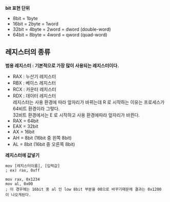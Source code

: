 **bit 표현 단위**
- 8bit = 1byte
- 16bit = 2byte = 1word
- 32bit = 4byte = 2word = dword (double-word)
- 64bit = 8byte = 4word = qword (quad-word)  

## 레지스터의 종류  
**범용 레지스터 : 기본적으로 가장 많이 사용되는 레지스터이다.**
- RAX : 누산기 레지스터
- RBX : 베이스 레지스터
- RCX : 카운터 레지스터
- RDX : 데이터 레지스터  
레지스터는 사용 환경에 따라 앞자리가 바뀌는데 R 로 시작하는 이유는 프로세스가 64비트 환경이라 그렇다.  
32비트 환경에서는 E 로 시작하고 사용 환경에따라 앞자리가 바뀐다. 
- RAX = 64bit
- EAX = 32bit
- AX = 16bit
- AH = 8bit (16bit 중 왼쪽 8bit)
- AL = 8bit (16bit 중 오른쪽 8bit)

**레지스터에 값넣기**
```Assembly
mov [레지스터이름], [입력값]
; ex) rax, 0xff
```
```Assembly
mov rax, 0x1234
mov al, 0x00
; 이 경우에는 16bit 중 al 인 low 8bit 부분을 00으로 바꾸기때문에 결과는 0x1200 이 나오게된다.
```
